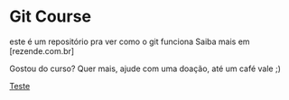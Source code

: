 # Git Course

este é um repositório pra ver como o git funciona
Saiba mais em [rezende.com.br]

Gostou do curso? Quer mais, ajude com uma doação, até um café vale ;)

<a href="index.php">Teste</a>


